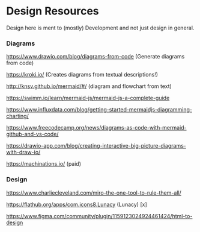 # Design Resources

Design here is ment to (mostly) Development and not just design in general.

### Diagrams

https://www.drawio.com/blog/diagrams-from-code (Generate diagrams from code)

https://kroki.io/ (Creates diagrams from textual descriptions!)

http://knsv.github.io/mermaid/#/ (diagram and flowchart from text)

https://swimm.io/learn/mermaid-js/mermaid-js-a-complete-guide

https://www.influxdata.com/blog/getting-started-mermaidjs-diagramming-charting/

https://www.freecodecamp.org/news/diagrams-as-code-with-mermaid-github-and-vs-code/

https://drawio-app.com/blog/creating-interactive-big-picture-diagrams-with-draw-io/

https://machinations.io/ (paid)

### Design

https://www.charliecleveland.com/miro-the-one-tool-to-rule-them-all/

https://flathub.org/apps/com.icons8.Lunacy (Lunacy) [x]

https://www.figma.com/community/plugin/1159123024924461424/html-to-design
